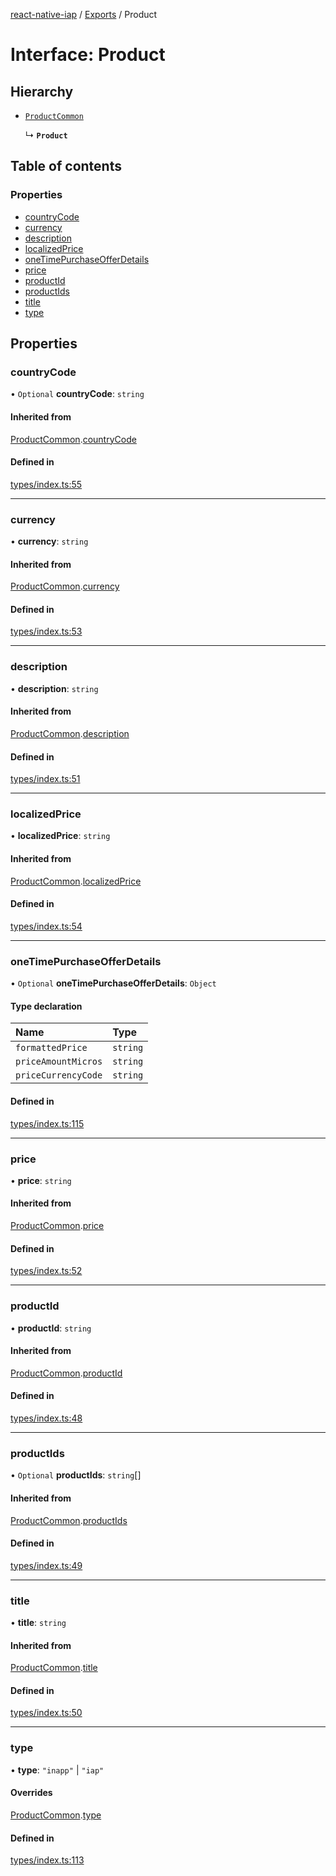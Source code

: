 [react-native-iap](../README.md) / [Exports](../modules.md) / Product

# Interface: Product

## Hierarchy

- [`ProductCommon`](ProductCommon.md)

  ↳ **`Product`**

## Table of contents

### Properties

- [countryCode](Product.md#countrycode)
- [currency](Product.md#currency)
- [description](Product.md#description)
- [localizedPrice](Product.md#localizedprice)
- [oneTimePurchaseOfferDetails](Product.md#onetimepurchaseofferdetails)
- [price](Product.md#price)
- [productId](Product.md#productid)
- [productIds](Product.md#productids)
- [title](Product.md#title)
- [type](Product.md#type)

## Properties

### countryCode

• `Optional` **countryCode**: `string`

#### Inherited from

[ProductCommon](ProductCommon.md).[countryCode](ProductCommon.md#countrycode)

#### Defined in

[types/index.ts:55](https://github.com/dooboolab/react-native-iap/blob/d06ab43/src/types/index.ts#L55)

___

### currency

• **currency**: `string`

#### Inherited from

[ProductCommon](ProductCommon.md).[currency](ProductCommon.md#currency)

#### Defined in

[types/index.ts:53](https://github.com/dooboolab/react-native-iap/blob/d06ab43/src/types/index.ts#L53)

___

### description

• **description**: `string`

#### Inherited from

[ProductCommon](ProductCommon.md).[description](ProductCommon.md#description)

#### Defined in

[types/index.ts:51](https://github.com/dooboolab/react-native-iap/blob/d06ab43/src/types/index.ts#L51)

___

### localizedPrice

• **localizedPrice**: `string`

#### Inherited from

[ProductCommon](ProductCommon.md).[localizedPrice](ProductCommon.md#localizedprice)

#### Defined in

[types/index.ts:54](https://github.com/dooboolab/react-native-iap/blob/d06ab43/src/types/index.ts#L54)

___

### oneTimePurchaseOfferDetails

• `Optional` **oneTimePurchaseOfferDetails**: `Object`

#### Type declaration

| Name | Type |
| :------ | :------ |
| `formattedPrice` | `string` |
| `priceAmountMicros` | `string` |
| `priceCurrencyCode` | `string` |

#### Defined in

[types/index.ts:115](https://github.com/dooboolab/react-native-iap/blob/d06ab43/src/types/index.ts#L115)

___

### price

• **price**: `string`

#### Inherited from

[ProductCommon](ProductCommon.md).[price](ProductCommon.md#price)

#### Defined in

[types/index.ts:52](https://github.com/dooboolab/react-native-iap/blob/d06ab43/src/types/index.ts#L52)

___

### productId

• **productId**: `string`

#### Inherited from

[ProductCommon](ProductCommon.md).[productId](ProductCommon.md#productid)

#### Defined in

[types/index.ts:48](https://github.com/dooboolab/react-native-iap/blob/d06ab43/src/types/index.ts#L48)

___

### productIds

• `Optional` **productIds**: `string`[]

#### Inherited from

[ProductCommon](ProductCommon.md).[productIds](ProductCommon.md#productids)

#### Defined in

[types/index.ts:49](https://github.com/dooboolab/react-native-iap/blob/d06ab43/src/types/index.ts#L49)

___

### title

• **title**: `string`

#### Inherited from

[ProductCommon](ProductCommon.md).[title](ProductCommon.md#title)

#### Defined in

[types/index.ts:50](https://github.com/dooboolab/react-native-iap/blob/d06ab43/src/types/index.ts#L50)

___

### type

• **type**: ``"inapp"`` \| ``"iap"``

#### Overrides

[ProductCommon](ProductCommon.md).[type](ProductCommon.md#type)

#### Defined in

[types/index.ts:113](https://github.com/dooboolab/react-native-iap/blob/d06ab43/src/types/index.ts#L113)
